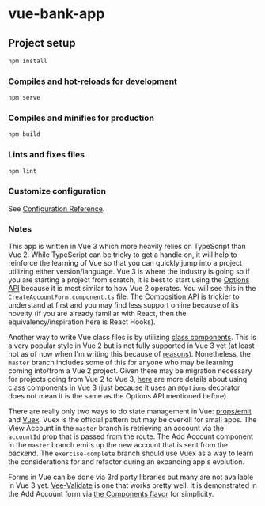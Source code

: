 # vue-bank-app

## Project setup

```bash
npm install
```

### Compiles and hot-reloads for development

```bash
npm serve
```

### Compiles and minifies for production

```bash
npm build
```

### Lints and fixes files

```bash
npm lint
```

### Customize configuration

See [Configuration Reference](https://cli.vuejs.org/config/).

### Notes

This app is written in Vue 3 which more heavily relies on TypeScript than Vue 2. While TypeScript can be tricky to get a handle on, it will help to reinforce the learning of Vue so that you can quickly jump into a project utilizing either version/language. Vue 3 is where the industry is going so if you are starting a project from scratch, it is best to start using the [Options API](https://v3.vuejs.org/guide/typescript-support.html#using-with-options-api) because it is most similar to how Vue 2 operates. You will see this in the `CreateAccountForm.component.ts` file. The [Composition API](https://v3.vuejs.org/guide/typescript-support.html#using-with-composition-api) is trickier to understand at first and you may find less support online because of its novelty (if you are already familiar with React, then the equivalency/inspiration here is React Hooks).

Another way to write Vue class files is by utilizing [class components](https://class-component.vuejs.org/). This is a very popular style in Vue 2 but is not fully supported in Vue 3 yet (at least not as of now when I'm writing this because of [reasons](https://github.com/vuejs/rfcs/pull/17#issuecomment-494242121)). Nonetheless, the `master` branch includes some of this for anyone who may be learning coming into/from a Vue 2 project. Given there may be migration necessary for projects going from Vue 2 to Vue 3, [here](https://github.com/vuejs/vue-class-component/issues/406) are more details about using class components in Vue 3 (just because it uses an `@Options` decorator does not mean it is the same as the Options API mentioned before).

There are really only two ways to do state management in Vue: [props/emit](https://v3.vuejs.org/guide/component-basics.html#passing-data-to-child-components-with-props) and [Vuex](https://vuex.vuejs.org/). Vuex is the official pattern but may be overkill for small apps. The View Account in the `master` branch is retrieving an account via the `accountId` prop that is passed from the route. The Add Account component in the `master` branch emits up the new account that is sent from the backend. The `exercise-complete` branch should use Vuex as a way to learn the considerations for and refactor during an expanding app's evolution.

Forms in Vue can be done via 3rd party libraries but many are not available in Vue 3 yet. [Vee-Validate](https://vee-validate.logaretm.com/v4/) is one that works pretty well. It is demonstrated in the Add Account form via [the Components flavor](https://vee-validate.logaretm.com/v4/guide/overview#using-a-script-tag) for simplicity.
